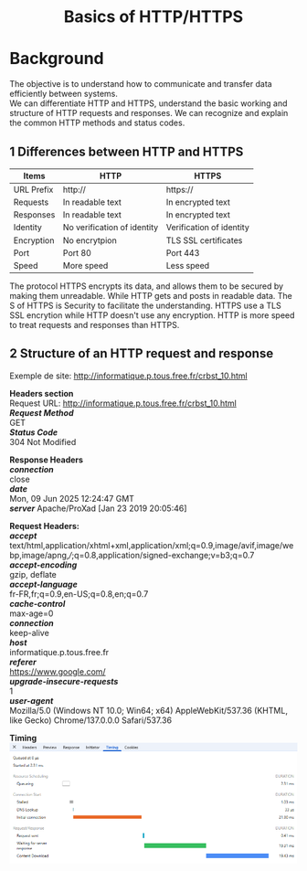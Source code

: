 <h1 align="center">Basics of HTTP/HTTPS</h1>

# **Background**  
The objective is to understand how to communicate
and transfer data efficiently between systems.    
We can differentiate HTTP and HTTPS, understand the basic working and structure of HTTP requests and responses. 
We can recognize and explain the common HTTP methods and status codes.   

## **1 Differences between HTTP and HTTPS**
|Items|HTTP|HTTPS|
|-----|----|-----|
|URL Prefix|http://|https://|
|Requests|In readable text|In encrypted text|
|Responses|In readable text|In encrypted text|
|Identity|No verification of identity|Verification of identity|
Encryption|No encrytpion|TLS SSL certificates|
|Port|Port 80|Port 443|
|Speed|More speed|Less speed|

The protocol HTTPS encrypts its data, and allows them to be secured by making them unreadable. While HTTP gets and posts in readable data.
The S of HTTPS is Security to facilitate the understanding.
HTTPS use a TLS SSL encrytion while HTTP doesn't use any encryption.
HTTP is more speed to treat requests and responses than HTTPS.  


## **2 Structure of an HTTP request and response**
Exemple de site: http://informatique.p.tous.free.fr/crbst_10.html  

****Headers section****   
Request URL: http://informatique.p.tous.free.fr/crbst_10.html  
***Request Method***  
GET  
***Status Code***  
304 Not Modified

****Response Headers****  
***connection***  
close  
***date***  
Mon, 09 Jun 2025 12:24:47 GMT  
***server***
Apache/ProXad [Jan 23 2019 20:05:46]  

****Request Headers:****  
***accept***  
text/html,application/xhtml+xml,application/xml;q=0.9,image/avif,image/webp,image/apng,*/*;q=0.8,application/signed-exchange;v=b3;q=0.7  
***accept-encoding***  
gzip, deflate  
***accept-language***  
fr-FR,fr;q=0.9,en-US;q=0.8,en;q=0.7  
***cache-control***  
max-age=0  
***connection***  
keep-alive  
***host***  
informatique.p.tous.free.fr  
***referer***  
https://www.google.com/  
***upgrade-insecure-requests***  
1  
***user-agent***  
Mozilla/5.0 (Windows NT 10.0; Win64; x64) AppleWebKit/537.36 (KHTML, like Gecko) Chrome/137.0.0.0 Safari/537.36  

****Timing****
![Plan of the timing](https://github.com/Mornac/holbertonschool-higher_level_programming/blob/main/restful-api/image/restful_api%20Timing.png)  
